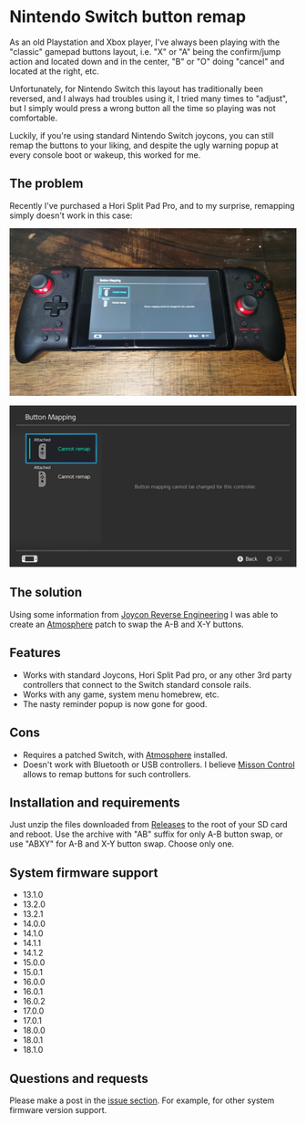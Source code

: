 # Nintendo Switch button remap

As an old Playstation and Xbox player, I've always been playing with the "classic" gamepad buttons layout,
i.e. "X" or "A" being the confirm/jump action and located down and in the center, "B" or "O" doing "cancel"
and located at the right, etc.

Unfortunately, for Nintendo Switch this layout has traditionally been reversed, and I always had troubles
using it, I tried many times to "adjust", but I simply would press a wrong button all the time so playing
was not comfortable.

Luckily, if you're using standard Nintendo Switch joycons, you can still remap the buttons to your liking,
and despite the ugly warning popup at every console boot or wakeup, this worked for me.

## The problem

Recently I've purchased a Hori Split Pad Pro, and to my surprise, remapping simply doesn't work in this case:

![Alt text](https://raw.githubusercontent.com/stunndard/Nintendo_Switch_Button_Remap/main/hori1.jpg)

![Alt text](https://raw.githubusercontent.com/stunndard/Nintendo_Switch_Button_Remap/main/hori2.jpg)

## The solution

Using some information from [Joycon Reverse Engineering](https://github.com/dekuNukem/Nintendo_Switch_Reverse_Engineering)
I was able to create an [Atmosphere](https://github.com/Atmosphere-NX/Atmosphere) patch to swap the A-B and X-Y buttons.

## Features

* Works with standard Joycons, Hori Split Pad pro, or any other 3rd party controllers that connect to the Switch
standard console rails.
* Works with any game, system menu homebrew, etc.
* The nasty reminder popup is now gone for good.

## Cons

* Requires a patched Switch, with [Atmosphere](https://github.com/Atmosphere-NX/Atmosphere) installed.
* Doesn't work with Bluetooth or USB controllers. I believe [Misson Control](https://github.com/ndeadly/MissionControl)
allows to remap buttons for such controllers.

## Installation and requirements

Just unzip the files downloaded from [Releases](https://github.com/stunndard/Nintendo_Switch_Button_Remap/releases)
to the root of your SD card and reboot. Use the archive with "AB" suffix for only A-B button swap, or use "ABXY" for A-B and X-Y button swap.
Choose only one.

## System firmware support

* 13.1.0
* 13.2.0
* 13.2.1
* 14.0.0
* 14.1.0
* 14.1.1
* 14.1.2
* 15.0.0
* 15.0.1
* 16.0.0
* 16.0.1
* 16.0.2
* 17.0.0
* 17.0.1
* 18.0.0
* 18.0.1
* 18.1.0

## Questions and requests

Please make a post in the [issue section](https://github.com/stunndard/Nintendo_Switch_Button_Remap/issues).
For example, for other system firmware version support.
